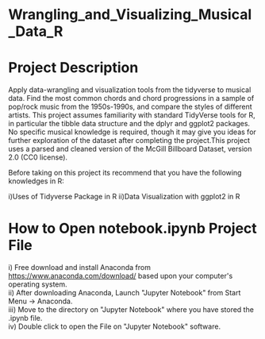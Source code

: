# Wrangling_and_Visualizing_Musical_Data_R
Project Description 
==================== 
Apply data-wrangling and visualization tools from the tidyverse to musical data. Find the most common chords and chord  progressions in a sample of pop/rock music from the 1950s-1990s, and compare the styles of different artists. This project  assumes familiarity with standard TidyVerse tools for R, in particular the tibble data structure and the dplyr and ggplot2  packages. No specific musical knowledge is required, though it may give you ideas for further exploration of the dataset  after completing the project.This project uses a parsed and cleaned version of the McGill Billboard Dataset,  version 2.0 (CC0 license).  

Before taking on this project its recommend that you have the following knowledges in R:  

i)Uses of Tidyverse Package in R 
ii)Data Visualization with ggplot2 in R  

How to Open notebook.ipynb Project File 
=======================================  

i) Free download and install Anaconda from https://www.anaconda.com/download/ based upon your computer's operating system.  
ii) After downloading Anaconda, Launch "Jupyter Notebook" from Start Menu -> Anaconda.  
iii) Move to the directory on "Jupyter Notebook" where you have stored the .ipynb file.  
iv) Double click to open the File on "Jupyter Notebook" software.
